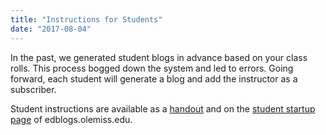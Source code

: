```yaml
---
title: "Instructions for Students"
date: "2017-08-04"
---
```


In the past, we generated student blogs in advance based on your class rolls. This process bogged down the system and led to errors. Going forward, each student will generate a blog and add the instructor as a subscriber.

Student instructions are available as a [handout](https://olemiss-my.sharepoint.com/:b:/g/personal/addavis_olemiss_edu/EcTjGqOJQeFEtU15HPz-qMMBkkRq4aGb_iG2ONhUdek3jQ?e=WI5ksk) and on the [student startup page](http://edblogs.olemiss.edu/getting-started/) of edblogs.olemiss.edu.
